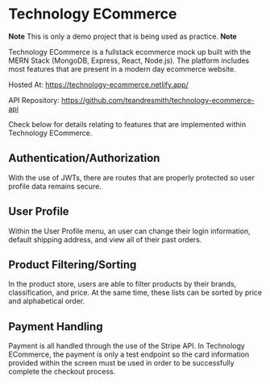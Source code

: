 # Technology ECommerce

**Note** This is only a demo project that is being used as practice. **Note**

Technology ECommerce is a fullstack ecommerce mock up built with the MERN Stack (MongoDB, Express, React, Node.js). The platform includes most features that are present in a modern day ecommerce website.

Hosted At: https://technology-ecommerce.netlify.app/

API Repository: https://github.com/teandresmith/technology-ecommerce-api

Check below for details relating to features that are implemented within Technology ECommerce.

## Authentication/Authorization

With the use of JWTs, there are routes that are properly protected so user profile data remains secure.

## User Profile

Within the User Profile menu, an user can change their login information, default shipping address, and view all of their past orders.

## Product Filtering/Sorting

In the product store, users are able to filter products by their brands, classification, and price. At the same time, these lists can be sorted by price and alphabetical order.

## Payment Handling

Payment is all handled through the use of the Stripe API. In Technology ECommerce, the payment is only a test endpoint so the card information provided within the screen must be used in order to be successfully complete the checkout process.
